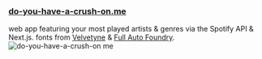 ### [do-you-have-a-crush-on.me](https://www.do-you-have-a-crush-on.me/)
web app featuring your most played artists & genres via the Spotify API & Next.js. fonts from [Velvetyne](https://velvetyne.fr/) & [Full Auto Foundry](https://fullautofoundry.com/pagenotfound/).
![do-you-have-a-crush-on me](https://user-images.githubusercontent.com/40896596/196236113-34e6485d-1fd7-45eb-ae6d-6820dd183608.gif)
